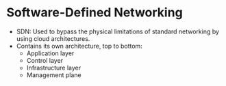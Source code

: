 # Software-Defined Networking
- SDN: Used to bypass the physical limitations of standard networking by using cloud architectures.
- Contains its own architecture, top to bottom:
	- Application layer
	- Control layer
	- Infrastructure layer
	- Management plane

